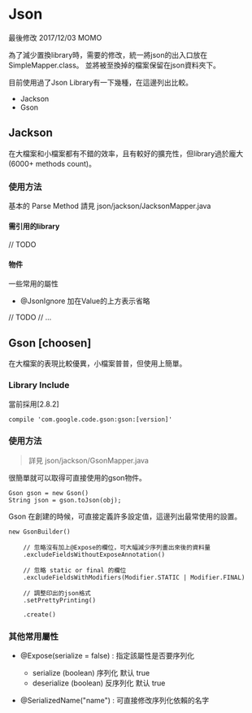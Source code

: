 # Json #

最後修改 2017/12/03 MOMO

為了減少置換library時，需要的修改，統一將json的出入口放在SimpleMapper.class。
並將被至換掉的檔案保留在json資料夾下。

目前使用過了Json Library有一下幾種，在這邊列出比較。

- Jackson
- Gson



## Jackson

在大檔案和小檔案都有不錯的效率，且有較好的擴充性，但library過於龐大(6000+ methods count)。


### 使用方法

基本的 Parse Method 請見 json/jackson/JacksonMapper.java

#### 需引用的library

// TODO

#### 物件

一些常用的屬性

- @JsonIgnore 加在Value的上方表示省略

// TODO
// ...

<!-- - 需要在物件開頭著名 @Jsonxxx... -->

## Gson [choosen]

在大檔案的表現比較優異，小檔案普普，但使用上簡單。


### Library Include

當前採用[2.8.2]

    compile 'com.google.code.gson:gson:[version]'


### 使用方法

> 詳見  json/jackson/GsonMapper.java

很簡單就可以取得可直接使用的gson物件。

    Gson gson = new Gson()
    String json = gson.toJson(obj);

Gson 在創建的時候，可直接定義許多設定值，這邊列出最常使用的設置。

    new GsonBuilder()

        // 忽略沒有加上@Expose的欄位，可大幅減少序列畫出來後的資料量
        .excludeFieldsWithoutExposeAnnotation()

        // 忽略 static or final 的欄位
        .excludeFieldsWithModifiers(Modifier.STATIC | Modifier.FINAL)

        // 調整印出的json格式
        .setPrettyPrinting()

        .create()


### 其他常用屬性

- @Expose(serialize = false) : 指定該屬性是否要序列化
    + serialize (boolean) 序列化 默认 true
    + deserialize (boolean) 反序列化 默认 true

- @SerializedName("name") : 可直接修改序列化依賴的名字